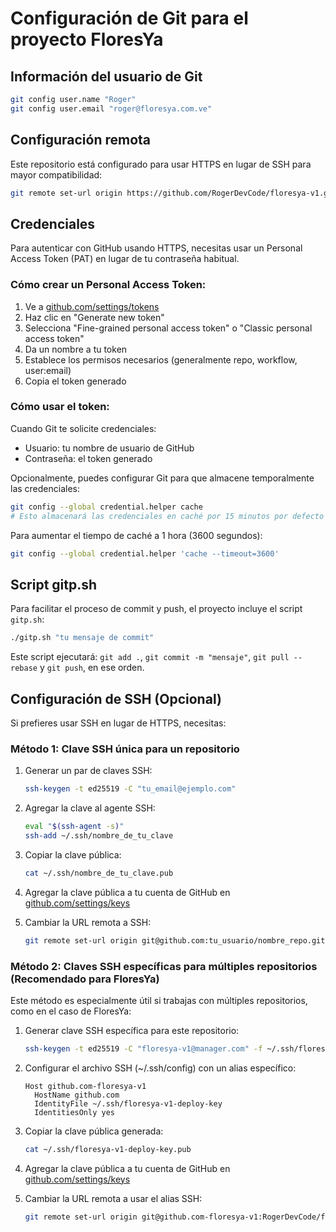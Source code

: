 # Configuración de Git para el proyecto FloresYa

## Información del usuario de Git

```bash
git config user.name "Roger"
git config user.email "roger@floresya.com.ve"
```

## Configuración remota

Este repositorio está configurado para usar HTTPS en lugar de SSH para mayor compatibilidad:

```bash
git remote set-url origin https://github.com/RogerDevCode/floresya-v1.git
```

## Credenciales

Para autenticar con GitHub usando HTTPS, necesitas usar un Personal Access Token (PAT) en lugar de tu contraseña habitual.

### Cómo crear un Personal Access Token:

1. Ve a [github.com/settings/tokens](https://github.com/settings/tokens)
2. Haz clic en "Generate new token"
3. Selecciona "Fine-grained personal access token" o "Classic personal access token"
4. Da un nombre a tu token
5. Establece los permisos necesarios (generalmente repo, workflow, user:email)
6. Copia el token generado

### Cómo usar el token:

Cuando Git te solicite credenciales:

- Usuario: tu nombre de usuario de GitHub
- Contraseña: el token generado

Opcionalmente, puedes configurar Git para que almacene temporalmente las credenciales:

```bash
git config --global credential.helper cache
# Esto almacenará las credenciales en caché por 15 minutos por defecto
```

Para aumentar el tiempo de caché a 1 hora (3600 segundos):

```bash
git config --global credential.helper 'cache --timeout=3600'
```

## Script gitp.sh

Para facilitar el proceso de commit y push, el proyecto incluye el script `gitp.sh`:

```bash
./gitp.sh "tu mensaje de commit"
```

Este script ejecutará: `git add .`, `git commit -m "mensaje"`, `git pull --rebase` y `git push`, en ese orden.

## Configuración de SSH (Opcional)

Si prefieres usar SSH en lugar de HTTPS, necesitas:

### Método 1: Clave SSH única para un repositorio

1. Generar un par de claves SSH:

   ```bash
   ssh-keygen -t ed25519 -C "tu_email@ejemplo.com"
   ```

2. Agregar la clave al agente SSH:

   ```bash
   eval "$(ssh-agent -s)"
   ssh-add ~/.ssh/nombre_de_tu_clave
   ```

3. Copiar la clave pública:

   ```bash
   cat ~/.ssh/nombre_de_tu_clave.pub
   ```

4. Agregar la clave pública a tu cuenta de GitHub en [github.com/settings/keys](https://github.com/settings/keys)

5. Cambiar la URL remota a SSH:
   ```bash
   git remote set-url origin git@github.com:tu_usuario/nombre_repo.git
   ```

### Método 2: Claves SSH específicas para múltiples repositorios (Recomendado para FloresYa)

Este método es especialmente útil si trabajas con múltiples repositorios, como en el caso de FloresYa:

1. Generar clave SSH específica para este repositorio:

   ```bash
   ssh-keygen -t ed25519 -C "floresya-v1@manager.com" -f ~/.ssh/floresya-v1-deploy-key -N ""
   ```

2. Configurar el archivo SSH (~/.ssh/config) con un alias específico:

   ```
   Host github.com-floresya-v1
     HostName github.com
     IdentityFile ~/.ssh/floresya-v1-deploy-key
     IdentitiesOnly yes
   ```

3. Copiar la clave pública generada:

   ```bash
   cat ~/.ssh/floresya-v1-deploy-key.pub
   ```

4. Agregar la clave pública a tu cuenta de GitHub en [github.com/settings/keys](https://github.com/settings/keys)

5. Cambiar la URL remota a usar el alias SSH:

   ```bash
   git remote set-url origin git@github.com-floresya-v1:RogerDevCode/floresya-v1.git
   ```
